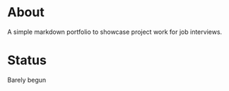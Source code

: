 # About
A simple markdown portfolio to showcase project work for job interviews.


# Status
Barely begun

